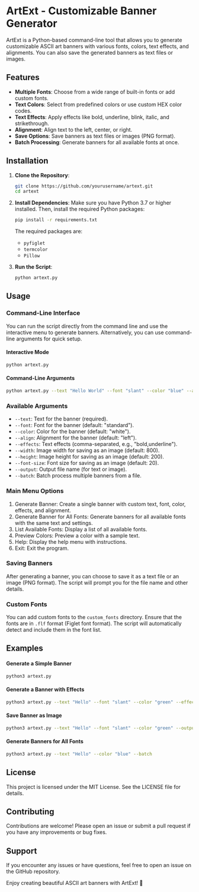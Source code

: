 
# ArtExt - Customizable Banner Generator

ArtExt is a Python-based command-line tool that allows you to generate customizable ASCII art banners with various fonts, colors, text effects, and alignments. You can also save the generated banners as text files or images.

## Features

- **Multiple Fonts**: Choose from a wide range of built-in fonts or add custom fonts.
- **Text Colors**: Select from predefined colors or use custom HEX color codes.
- **Text Effects**: Apply effects like bold, underline, blink, italic, and strikethrough.
- **Alignment**: Align text to the left, center, or right.
- **Save Options**: Save banners as text files or images (PNG format).
- **Batch Processing**: Generate banners for all available fonts at once.

## Installation

1. **Clone the Repository**:
   ```bash
   git clone https://github.com/yourusername/artext.git
   cd artext
   ```

2. **Install Dependencies**:
   Make sure you have Python 3.7 or higher installed. Then, install the required Python packages:
   ```bash
   pip install -r requirements.txt
   ```

   The required packages are:
   - `pyfiglet`
   - `termcolor`
   - `Pillow`

3. **Run the Script**:
   ```bash
   python artext.py
   ```

## Usage

### Command-Line Interface

You can run the script directly from the command line and use the interactive menu to generate banners. Alternatively, you can use command-line arguments for quick setup.

#### Interactive Mode
```bash
python artext.py
```

#### Command-Line Arguments
```bash
python artext.py --text "Hello World" --font "slant" --color "blue" --align "center" --effects "bold,underline"
```

### Available Arguments

- `--text`: Text for the banner (required).
- `--font`: Font for the banner (default: "standard").
- `--color`: Color for the banner (default: "white").
- `--align`: Alignment for the banner (default: "left").
- `--effects`: Text effects (comma-separated, e.g., "bold,underline").
- `--width`: Image width for saving as an image (default: 800).
- `--height`: Image height for saving as an image (default: 200).
- `--font-size`: Font size for saving as an image (default: 20).
- `--output`: Output file name (for text or image).
- `--batch`: Batch process multiple banners from a file.

### Main Menu Options

1. Generate Banner: Create a single banner with custom text, font, color, effects, and alignment.
2. Generate Banner for All Fonts: Generate banners for all available fonts with the same text and settings.
3. List Available Fonts: Display a list of all available fonts.
4. Preview Colors: Preview a color with a sample text.
5. Help: Display the help menu with instructions.
6. Exit: Exit the program.

### Saving Banners

After generating a banner, you can choose to save it as a text file or an image (PNG format). The script will prompt you for the file name and other details.

### Custom Fonts

You can add custom fonts to the `custom_fonts` directory. Ensure that the fonts are in `.flf` format (Figlet font format). The script will automatically detect and include them in the font list.

## Examples

#### Generate a Simple Banner
```bash
python3 artext.py
```

#### Generate a Banner with Effects
```bash
python3 artext.py --text "Hello" --font "slant" --color "green" --effects "bold,underline"
```

#### Save Banner as Image
```bash
python3 artext.py --text "Hello" --font "slant" --color "green" --output "banner.png"
```

#### Generate Banners for All Fonts
```bash
python3 artext.py --text "Hello" --color "blue" --batch
```

## License

This project is licensed under the MIT License. See the LICENSE file for details.

## Contributing

Contributions are welcome! Please open an issue or submit a pull request if you have any improvements or bug fixes.

## Support

If you encounter any issues or have questions, feel free to open an issue on the GitHub repository.

Enjoy creating beautiful ASCII art banners with ArtExt! 🎨
